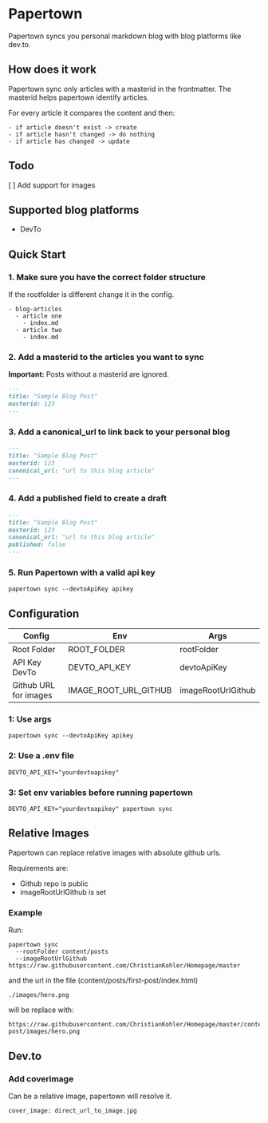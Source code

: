 # Papertown

Papertown syncs you personal markdown blog with blog platforms like dev.to.

## How does it work

Papertown sync only articles with a masterid in the frontmatter. The masterid helps papertown identify articles.

For every article it compares the content and then:

    - if article doesn't exist -> create
    - if article hasn't changed -> do nothing
    - if article has changed -> update

## Todo

[ ] Add support for images

## Supported blog platforms

- DevTo

## Quick Start

### 1. Make sure you have the correct folder structure

If the rootfolder is different change it in the config.

```
- blog-articles
  - article one
    - index.md
  - article two
    - index.md
```

### 2. Add a masterid to the articles you want to sync

**Important:** Posts without a masterid are ignored.

```markdown
---
title: "Sample Blog Post"
masterid: 123
---
```

### 3. Add a canonical_url to link back to your personal blog

```markdown
---
title: "Sample Blog Post"
masterid: 123
canonical_url: "url to this blog article"
---
```

### 4. Add a published field to create a draft

```markdown
---
title: "Sample Blog Post"
masterid: 123
canonical_url: "url to this blog article"
published: false
---
```

### 5. Run Papertown with a valid api key

```
papertown sync --devtoApiKey apikey
```

## Configuration

| Config                | Env                   | Args               |
| --------------------- | --------------------- | ------------------ |
| Root Folder           | ROOT_FOLDER           | rootFolder         |
| API Key DevTo         | DEVTO_API_KEY         | devtoApiKey        |
| Github URL for images | IMAGE_ROOT_URL_GITHUB | imageRootUrlGithub |

### 1: Use args

```
papertown sync --devtoApiKey apikey
```

### 2: Use a .env file

```
DEVTO_API_KEY="yourdevtoapikey"
```

### 3: Set env variables before running papertown

```
DEVTO_API_KEY="yourdevtoapikey" papertown sync
```

## Relative Images

Papertown can replace relative images with absolute github urls.

Requirements are:

- Github repo is public
- imageRootUrlGithub is set

### Example

Run:

```
papertown sync
  --rootFolder content/posts
  --imageRootUrlGithub https://raw.githubusercontent.com/ChristianKohler/Homepage/master
```

and the url in the file (content/posts/first-post/index.html)

```
./images/hero.png
```

will be replace with:

```
https://raw.githubusercontent.com/ChristianKohler/Homepage/master/content/posts/first-post/images/hero.png
```

## Dev.to

### Add coverimage

Can be a relative image, papertown will resolve it.

```
cover_image: direct_url_to_image.jpg
```

